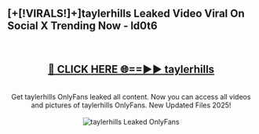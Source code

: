 <h2>[+[!VIRALS!]+]taylerhills Leaked Video Viral On Social X Trending Now - ld0t6</h2>
<br>
<div align="center">
<h2><a href="https://libra.edu.pl?taylerhills" rel="nofollow">🔴 CLICK HERE 🌐==►► taylerhills</a></h2>
<br>
Get taylerhills OnlyFans leaked all content. Now you can access all videos and pictures of taylerhills OnlyFans. New Updated Files 2025!
<br>
<br>
<a href="https://libra.edu.pl?taylerhills" rel="nofollow" data-target="animated-image.originalLink"><img src="https://i.ibb.co.com/WyWwxjT/player-gif2.gif" alt="taylerhills Leaked OnlyFans" style="max-width: 100%; display: inline-block;" data-target="animated-image.originalImage"></a>
</div>
<br>